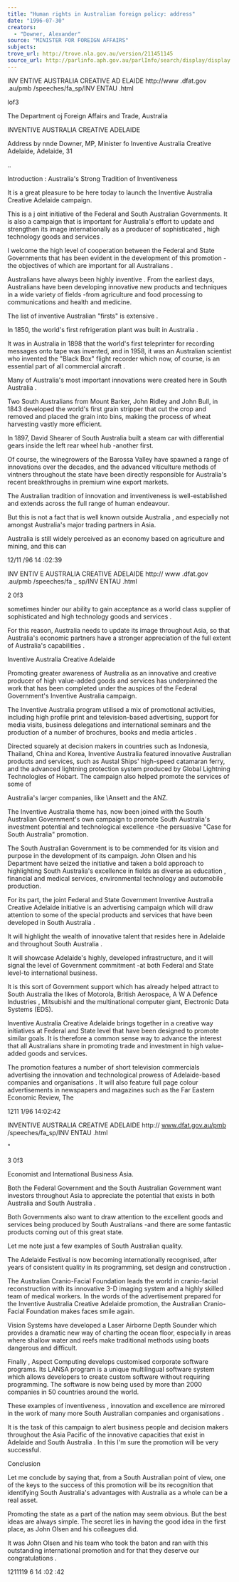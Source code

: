 ```yaml
---
title: "Human rights in Australian foreign policy: address"
date: "1996-07-30"
creators:
  - "Downer, Alexander"
source: "MINISTER FOR FOREIGN AFFAIRS"
subjects:
trove_url: http://trove.nla.gov.au/version/211451145
source_url: http://parlinfo.aph.gov.au/parlInfo/search/display/display.w3p;query=Id%3A%22media/pressrel/2R730%22
---
```


  INV ENTIVE AUSTRALIA CREATIVE AD ELAIDE http://www .dfat.gov .au/pmb /speeches/fa_sp/INV ENTAU .html 

  lof3 

  The Department oj Foreign Affairs and Trade, Australia 

  INVENTIVE AUSTRALIA CREATIVE ADELAIDE 

  Address by nnde Downer, MP, Minister fo  Inventive Australia Creative Adelaide, Adelaide, 31 

  .. 

  Introduction : Australia's Strong Tradition of Inventiveness 

  It is a great pleasure to be here today to launch the Inventive Australia Creative Adelaide campaign. 

  This is a j oint initiative of the Federal and South Australian Governments. It is also a campaign that is  important for Australia's effort to update and strengthen its image internationally as a producer of  sophisticated , high technology goods and services . 

  I welcome the high level of cooperation between the Federal and State Governments that has been  evident in the development of this promotion -the objectives of which are important for all  Australians . 

  Australians have always been highly inventive . From the earliest days, Australians have been  developing innovative new products and techniques in a wide variety of fields -from agriculture and  food processing to communications and health and medicine. 

  The list of inventive Australian "firsts" is extensive . 

  In 1850, the world's first refrigeration plant was built in Australia . 

  It was in Australia in 1898 that the world's first teleprinter for recording messages onto tape was  invented, and in 1958, it was an Australian scientist who invented the "Black Box" flight recorder  which now, of course, is an essential part of all commercial aircraft . 

  Many of Australia's most important innovations were created here in South Australia . 

  Two South Australians from Mount Barker, John Ridley and John Bull, in 1843 developed the world's  first grain stripper that cut the crop and removed and placed the grain into bins, making the process of  wheat harvesting vastly more efficient. 

  In 1897, David Shearer of South Australia built a steam car with differential gears inside the left rear  wheel hub -another first. 

  Of course, the winegrowers of the Barossa Valley have spawned a range of innovations over the  decades, and the advanced viticulture methods of vintners throughout the state have been directly  responsible for Australia's recent breakthroughs in premium wine export markets. 

  The Australian tradition of innovation and inventiveness is well-established and extends across the full  range of human endeavour. 

  But this is not a fact that is well known outside Australia , and especially not amongst Australia's major  trading partners in Asia. 

  Australia is still widely perceived as an economy based on agriculture and mining, and this can 

  12/11 /96 14 :02:39 

  INV ENTIV E AUSTRALIA CREATIVE ADELAIDE http:// www .dfat.gov .au/pmb /speeches/fa _ sp/INV ENTAU .html 

  2 0f3 

  sometimes hinder our ability to gain acceptance as a world class supplier of sophisticated and high  technology goods and services . 

  For this reason, Australia needs to update its image throughout Asia, so that Australia's economic  partners have a stronger appreciation of the full extent of Australia's capabilities . 

  Inventive Australia Creative Adelaide 

  Promoting greater awareness of Australia as an innovative and creative producer of high value-added  goods and services has underpinned the work that has been completed under the auspices of the  Federal Government's Inventive Australia campaign. 

  The Inventive Australia program utilised a mix of promotional activities, including high profile print  and television-based advertising, support for media visits, business delegations and international  seminars and the production of a number of brochures, books and media articles . 

  Directed squarely at decision makers in countries such as Indonesia, Thailand, China and Korea,  Inventive Australia featured innovative Australian products and services, such as Austal Ships'  high-speed catamaran ferry, and the advanced lightning protection system produced by Global  Lightning Technologies of Hobart. The campaign also helped promote the services of some of 

  Australia's larger companies, like \Ansett and the ANZ. 

  The Inventive Australia theme has, now been joined with the South Australian Government's own  campaign to promote South Australia's investment potential and technological excellence -the  persuasive "Case for South Australia" promotion. 

  The South Australian Government is to be commended for its vision and purpose in the development  of its campaign. John Olsen and his Department have seized the initiative and taken a bold approach  to highlighting South Australia's excellence in fields as diverse as education , financial and medical  services, environmental technology and automobile production. 

  For its part, the joint Federal and State Government Inventive Australia Creative Adelaide initiative is  an advertising campaign which will draw attention to some of the special products and services that  have been developed in South Australia . 

  It will highlight the wealth of innovative talent that resides here in Adelaide and throughout South  Australia . 

  It will showcase Adelaide's highly, developed infrastructure, and it will signal the level of Government  commitment -at both Federal and State level-to international business. 

  It is this sort of Government support which has already helped attract to South Australia the likes of  Motorola, British Aerospace, A W A Defence Industries , Mitsubishi and the multinational computer  giant, Electronic Data Systems (EDS). 

  Inventive Australia Creative Adelaide brings together in a creative way initiatives at Federal and State  level that have been designed to promote similar goals. It is therefore a common sense way to advance  the interest that all Australians share in promoting trade and investment in high value-added goods  and services. 

  The promotion features a number of short television commercials advertising the innovation and  technological prowess of Adelaide-based companies and organisations . It will also feature full page  colour advertisements in newspapers and magazines such as the Far Eastern Economic Review, The 

  1211 1/96 14:02:42 

  INVENTIVE AUSTRALIA CREATIVE ADELAIDE http:// www.dfat.gov.au/pmb /speeches/fa_sp/INV ENTAU .html 

   " 

  3 0f3 

  Economist and International Business Asia. 

  Both the Federal Government and the South Australian Government want investors throughout Asia  to appreciate the potential that exists in both Australia and South Australia . 

  Both Governments also want to draw attention to the excellent goods and services being produced by  South Australians -and there are some fantastic products coming out of this great state. 

  Let me note just a few examples of South Australian quality. 

  The Adelaide Festival is now becoming internationally recognised, after years of consistent quality in  its programming, set design and construction . 

  The Australian Cranio-Facial Foundation leads the world in cranio-facial reconstruction with its  innovative 3-D imaging system and a highly skilled team of medical workers. In the words of the  advertisement prepared for the Inventive Australia Creative Adelaide promotion, the Australian  Cranio-Facial Foundation makes faces smile again. 

  Vision Systems have developed a Laser Airborne Depth Sounder which provides a dramatic new way  of charting the ocean floor, especially in areas where shallow water and reefs make traditional  methods using boats dangerous and difficult. 

  Finally , Aspect Computing develops customised corporate software programs. Its LANSA program is  a unique multilingual software system which allows developers to create custom software without  requiring programming. The software is now being used by more than 2000 companies in 50 countries  around the world. 

  These examples of inventiveness , innovation and excellence are mirrored in the work of many more  South Australian companies and organisations . 

  It is the task of this campaign to alert business people and decision makers throughout the Asia Pacific  of the innovative capacities that exist in Adelaide and South Australia . In this I'm sure the promotion  will be very successful. 

  Conclusion 

  Let me conclude by saying that, from a South Australian point of view, one of the keys to the success  of this promotion will be its recognition that identifying South Australia's advantages with Australia as  a whole can be a real asset. 

  Promoting the state as a part of the nation may seem obvious. But the best ideas are always simple.  The secret lies in having the good idea in the first place, as John Olsen and his colleagues did. 

  It was John Olsen and his team who took the baton and ran with this outstanding international  promotion and for that they deserve our congratulations . 

  1211119 6 14 :02 :42 

